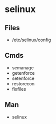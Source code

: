 # selinux


## Files

- /etc/selinux/config
  
## Cmds

- semanage
- getenforce
- setenforce
- restorecon
- fixfiles


## Man

- selinux
  
